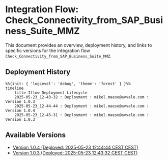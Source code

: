 # Integration Flow: Check_Connectivity_from_SAP_Business_Suite_MMZ

This document provides an overview, deployment history, and links to specific versions for the integration flow `Check_Connectivity_from_SAP_Business_Suite_MMZ`.

## Deployment History
<!-- DEPLOYMENT_TIMELINE_START -->
```mermaid
%%{init: { 'logLevel': 'debug', 'theme': 'forest' } }%%
timeline
    title Iflow Deployment Lifecycle
    2025-05-23_12-43-32 : Deployment : mikel.maeso@avvale.com : Version 1.0.3
    2025-05-23_12-44-44 : Deployment : mikel.maeso@avvale.com : Version 1.0.4
    2025-05-23_12-45-31 : Deployment : mikel.maeso@avvale.com : Version 1.0.3
```
<!-- DEPLOYMENT_TIMELINE_END -->

## Available Versions
<!-- VERSION_LINKS_START -->
- [Version 1.0.4 (Deployed: 2025-05-23 12:44:44 CEST CEST)](./1.0.4/readme.md)
- [Version 1.0.3 (Deployed: 2025-05-23 12:43:32 CEST CEST)](./1.0.3/readme.md)
<!-- VERSION_LINKS_END -->